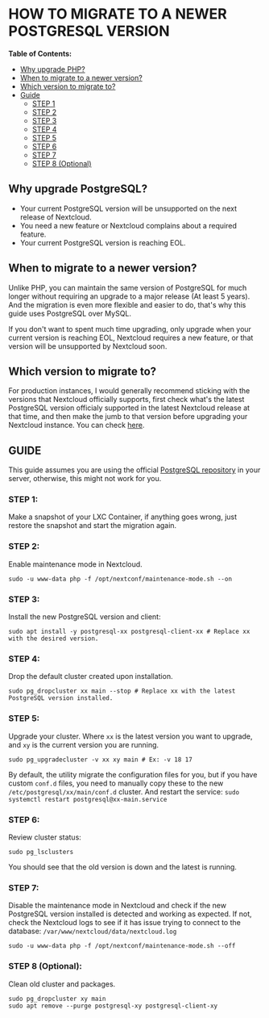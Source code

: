 # HOW TO MIGRATE TO A NEWER POSTGRESQL VERSION

**Table of Contents:**
 + [Why upgrade PHP?](#why-upgrade-php)
 + [When to migrate to a newer version?](#when-to-migrate-to-a-newer-version)
 + [Which version to migrate to?](#which-version-to-migrate-to)
 + [Guide](#guide)
	+ [STEP 1](#step-1)
	+ [STEP 2](#step-2)
	+ [STEP 3](#step-3)
	+ [STEP 4](#step-4)
	+ [STEP 5](#step-5)
	+ [STEP 6](#step-6)
	+ [STEP 7](#step-7)
	+ [STEP 8 (Optional)](#step-8-optional)

## Why upgrade PostgreSQL?

- Your current PostgreSQL version will be unsupported on the next release of Nextcloud.
- You need a new feature or Nextcloud complains about a required feature.
- Your current PostgreSQL version is reaching EOL.

## When to migrate to a newer version?

Unlike PHP, you can maintain the same version of PostgreSQL for much longer without requiring an upgrade to a major release (At least 5 years). And the migration is even more flexible and easier to do, that's why this guide uses PostgreSQL over MySQL.

If you don't want to spent much time upgrading, only upgrade when your current version is reaching EOL, Nextcloud requires a new feature, or that version will be unsupported by Nextcloud soon.

## Which version to migrate to?

For production instances, I would generally recommend sticking with the versions that Nextcloud officially supports, first check what's the latest PostgreSQL version officialy supported in the latest Nextcloud release at that time, and then make the jumb to that version before upgrading your Nextcloud instance. You can check [here](https://docs.nextcloud.com/server/latest/admin_manual/installation/system_requirements.html#:~:text=PostgreSQL).

## GUIDE

This guide assumes you are using the official [PostgreSQL repository](https://www.postgresql.org/download/linux/debian/#:~:text=apt%20install%20postgresql-,PostgreSQL%20Apt%20Repository,-If%20the%20version) in your server, otherwise, this might not work for you.

### STEP 1:
Make a snapshot of your LXC Container, if anything goes wrong, just restore the snapshot and start the migration again.

### STEP 2:
Enable maintenance mode in Nextcloud.

    sudo -u www-data php -f /opt/nextconf/maintenance-mode.sh --on

### STEP 3:
Install the new PostgreSQL version and client:

    sudo apt install -y postgresql-xx postgresql-client-xx # Replace xx with the desired version.

### STEP 4:
Drop the default cluster created upon installation.

    sudo pg_dropcluster xx main --stop # Replace xx with the latest PostgreSQL version installed.

### STEP 5:
Upgrade your cluster. Where `xx` is the latest version you want to upgrade, and `xy` is the current version you are running.

    sudo pg_upgradecluster -v xx xy main # Ex: -v 18 17

By default, the utility migrate the configuration files for you, but if you have custom `conf.d` files, you need to manually copy these to the new `/etc/postgresql/xx/main/conf.d` cluster. And restart the service: `sudo systemctl restart postgresql@xx-main.service`

### STEP 6:
Review cluster status:

    sudo pg_lsclusters

You should see that the old version is down and the latest is running.

### STEP 7:
Disable the maintenance mode in Nextcloud and check if the new PostgreSQL version installed is detected and working as expected. If not, check the Nextcloud logs to see if it has issue trying to connect to the database: `/var/www/nextcloud/data/nextcloud.log`

    sudo -u www-data php -f /opt/nextconf/maintenance-mode.sh --off

### STEP 8 (Optional):
Clean old cluster and packages.

    sudo pg_dropcluster xy main
    sudo apt remove --purge postgresql-xy postgresql-client-xy
